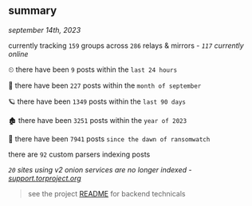 
## summary
_september 14th, 2023_

currently tracking `159` groups across `286` relays & mirrors - _`117` currently online_

⏲ there have been `9` posts within the `last 24 hours`

🦈 there have been `227` posts within the `month of september`

🪐 there have been `1349` posts within the `last 90 days`

🏚 there have been `3251` posts within the `year of 2023`

🦕 there have been `7941` posts `since the dawn of ransomwatch`

there are `92` custom parsers indexing posts

_`20` sites using v2 onion services are no longer indexed - [support.torproject.org](https://support.torproject.org/onionservices/v2-deprecation/)_

> see the project [README](https://github.com/joshhighet/ransomwatch#ransomwatch--) for backend technicals
